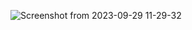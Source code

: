 ![Screenshot from 2023-09-29 11-29-32](https://github.com/alexandroabadebr/curso-java-basico/assets/5865711/b9c0892e-0470-4c76-a68d-e896693c5de6)
